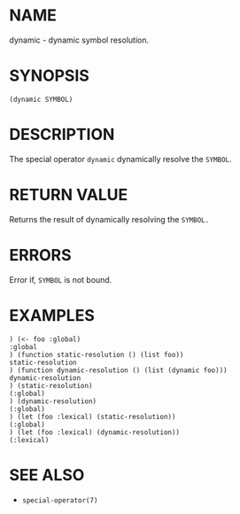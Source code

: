 # NAME
dynamic - dynamic symbol resolution.

# SYNOPSIS

    (dynamic SYMBOL)

# DESCRIPTION
The special operator `dynamic` dynamically resolve the `SYMBOL`.

# RETURN VALUE
Returns the result of dynamically resolving the `SYMBOL.`

# ERRORS
Error if, `SYMBOL` is not bound.

# EXAMPLES

    ) (<- foo :global)
    :global
    ) (function static-resolution () (list foo))
    static-resolution
    ) (function dynamic-resolution () (list (dynamic foo)))
    dynamic-resolution
    ) (static-resolution)
    (:global)
    ) (dynamic-resolution)
    (:global)
    ) (let (foo :lexical) (static-resolution))
    (:global)
    ) (let (foo :lexical) (dynamic-resolution))
    (:lexical)

# SEE ALSO
- `special-operator(7)`
